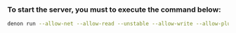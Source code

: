 ### To start the server, you must to execute the command below:

```bash
denon run --allow-net --allow-read --unstable --allow-write --allow-plugin main.ts
```